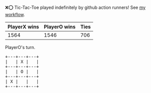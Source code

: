 :x::o: Tic-Tac-Toe played indefinitely by github action runners! See [my workflow](.github/workflows/play.yaml).

|PlayerX wins|PlayerO wins|Ties|
|-|-|-|
|1564|1546|706|

PlayerO's turn.

<pre>
+---+---+---+
|   | X |   |
+---+---+---+
|   | O |   |
+---+---+---+
| X |   |   |
+---+---+---+
</pre>